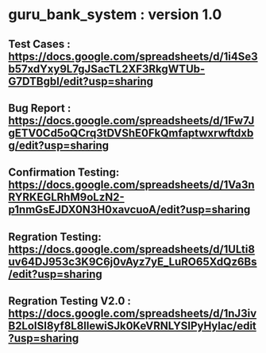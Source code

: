 # guru_bank_system : version 1.0
## Test Cases : https://docs.google.com/spreadsheets/d/1i4Se3b57xdYxy9L7gJSacTL2XF3RkgWTUb-G7DTBgbI/edit?usp=sharing
## Bug Report :  https://docs.google.com/spreadsheets/d/1Fw7JgETV0Cd5oQCrq3tDVShE0FkQmfaptwxrwftdxbg/edit?usp=sharing
## Confirmation Testing: https://docs.google.com/spreadsheets/d/1Va3nRYRKEGLRhM9oLzN2-p1nmGsEJDX0N3H0xavcuoA/edit?usp=sharing
## Regration Testing: https://docs.google.com/spreadsheets/d/1ULti8uv64DJ953c3K9C6j0vAyz7yE_LuRO65XdQz6Bs/edit?usp=sharing
## Regration Testing V2.0 : https://docs.google.com/spreadsheets/d/1nJ3ivB2LoISI8yf8L8llewiSJk0KeVRNLYSIPyHylac/edit?usp=sharing

